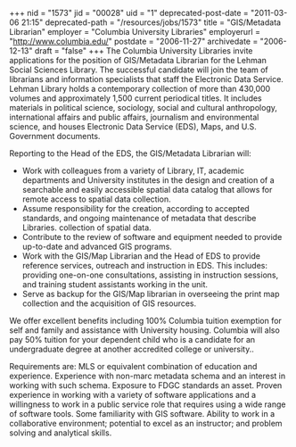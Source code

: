+++
nid = "1573"
jid = "00028"
uid = "1"
deprecated-post-date = "2011-03-06 21:15"
deprecated-path = "/resources/jobs/1573"
title = "GIS/Metadata Librarian"
employer = "Columbia University Libraries"
employerurl = "http://www.columbia.edu/"
postdate = "2006-11-27"
archivedate = "2006-12-13"
draft = "false"
+++
The Columbia University Libraries invite applications for the position
of GIS/Metadata Librarian for the Lehman Social Sciences Library. The
successful candidate will join the team of librarians and information
specialists that staff the Electronic Data Service. Lehman Library holds
a contemporary collection of more than 430,000 volumes and approximately
1,500 current periodical titles. It includes materials in political
science, sociology, social and cultural anthropology, international
affairs and public affairs, journalism and environmental science, and
houses Electronic Data Service (EDS), Maps, and U.S. Government
documents.

Reporting to the Head of the EDS, the GIS/Metadata Librarian will:

-   Work with colleagues from a variety of Library, IT, academic
    departments and University institutes in the design and creation of
    a searchable and easily accessible spatial data catalog that allows
    for remote access to spatial data collection.
-   Assume responsibility for the creation, according to accepted
    standards, and ongoing maintenance of metadata that describe
    Libraries. collection of spatial data.
-   Contribute to the review of software and equipment needed to provide
    up-to-date and advanced GIS programs.
-   Work with the GIS/Map Librarian and the Head of EDS to provide
    reference services, outreach and instruction in EDS. This includes:
    providing one-on-one consultations, assisting in instruction
    sessions, and training student assistants working in the unit.
-   Serve as backup for the GIS/Map librarian in overseeing the print
    map collection and the acquisition of GIS resources.

We offer excellent benefits including 100% Columbia tuition exemption
for self and family and assistance with University housing. Columbia
will also pay 50% tuition for your dependent child who is a candidate
for an undergraduate degree at another accredited college or
university..
  
Requirements are: MLS or equivalent combination of education and
experience. Experience with non-marc metadata schema and an interest in
working with such schema. Exposure to FDGC standards an asset. Proven
experience in working with a variety of software applications and a
willingness to work in a public service role that requires using a wide
range of software tools. Some familiarity with GIS software. Ability to
work in a collaborative environment; potential to excel as an
instructor; and problem solving and analytical skills.
